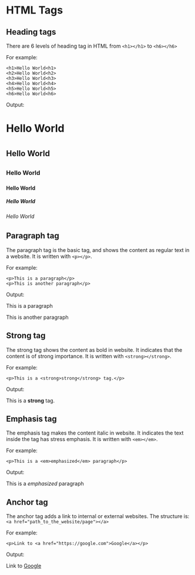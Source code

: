 # HTML Tags

## Heading tags
There are 6 levels of heading tag in HTML from `<h1></h1>` to `<h6></h6>`

For example:

```
<h1>Hello World<h1>
<h2>Hello World<h2>
<h3>Hello World<h3>
<h4>Hello World<h4>
<h5>Hello World<h5>
<h6>Hello World<h6>
```

Output:
<h1>Hello World<h1>
<h2>Hello World<h2>
<h3>Hello World<h3>
<h4>Hello World<h4>
<h5>Hello World<h5>
<h6>Hello World<h6>

## Paragraph tag
The paragraph tag is the basic tag, and shows the content as regular text in a website. It is written with `<p></p>`.

For example:

```
<p>This is a paragraph</p>
<p>This is another paragraph</p>
```

Output:
<p>This is a paragraph</p>
<p>This is another paragraph</p>

## Strong tag
The strong tag shows the content as bold in website. It indicates that the content is of strong importance. It is written with `<strong></strong>`.

For example:

```
<p>This is a <strong>strong</strong> tag.</p>
```

Output:
<p>This is a <strong>strong</strong> tag.</p>


## Emphasis tag
The emphasis tag makes the content italic in website. It indicates the text inside the tag has stress emphasis. It is written with  `<em></em>`.

For example:

```
<p>This is a <em>emphasized</em> paragraph</p>
```

Output:
<p>This is a <em>emphasized</em> paragraph</p>

## Anchor tag
The anchor tag adds a link to internal or external websites. The structure is: `<a href="path_to_the_website/page"></a>`

For example:

```
<p>Link to <a href="https://google.com">Google</a></p>
```

Output:
<p>Link to <a href="https://google.com">Google</a></p>